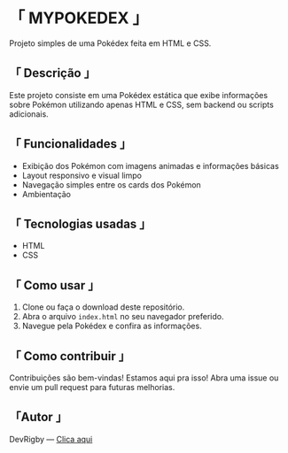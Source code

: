 # 「 MYPOKEDEX 」

Projeto simples de uma Pokédex feita em HTML e CSS.

## 「 Descrição 」

Este projeto consiste em uma Pokédex estática que exibe informações sobre Pokémon utilizando apenas HTML e CSS, sem backend ou scripts adicionais.

## 「 Funcionalidades 」

- Exibição dos Pokémon com imagens animadas e informações básicas
- Layout responsivo e visual limpo
- Navegação simples entre os cards dos Pokémon
- Ambientação

## 「 Tecnologias usadas 」

- HTML
- CSS

## 「 Como usar 」

1. Clone ou faça o download deste repositório.
2. Abra o arquivo `index.html` no seu navegador preferido.
3. Navegue pela Pokédex e confira as informações.

## 「 Como contribuir 」

Contribuições são bem-vindas! Estamos aqui pra isso! Abra uma issue ou envie um pull request para futuras melhorias.

## 「Autor 」


DevRigby — [Clica aqui](https://github.com/DevRigby)


